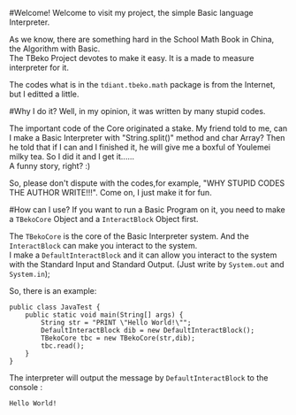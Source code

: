#Welcome!
Welcome to visit my project, the simple Basic language Interpreter.

As we know, there are something hard in the School Math Book in China, the Algorithm with Basic.  
The TBeko Project devotes to make it easy. It is a made to measure interpreter for it.

The codes what is in the `tdiant.tbeko.math` package is from the Internet, but I editted a little.

#Why I do it?
Well, in my opinion, it was written by many stupid codes.  

The important code of the Core originated a stake. My friend told to me, can I make a Basic Interpreter with "String.split()" method and char Array? Then he told that if I can and I finished it, he will give me a boxful of Youlemei milky tea. So I did it and I get it......  
A funny story, right? :)  

So, please don't dispute with the codes,for example, "WHY STUPID CODES THE AUTHOR WRITE!!!". Come on, I just make it for fun.

#How can I use?
If you want to run a Basic Program on it, you need to make a `TBekoCore` Object and a `InteractBlock` Object first.  

The `TBekoCore` is the core of the Basic Interpreter system. And the `InteractBlock` can make you interact to the system.  
I make a `DefaultInteractBlock` and it can allow you interact to the system with the Standard Input and Standard Output. (Just write by `System.out` and `System.in`);

So, there is an example:
```
public class JavaTest {
    public static void main(String[] args) {
        String str = "PRINT \"Hello World!\"";
        DefaultInteractBlock dib = new DefaultInteractBlock();
        TBekoCore tbc = new TBekoCore(str,dib);
        tbc.read();
    }
}
```

The interpreter will output the message by `DefaultInteractBlock` to the console : 
```
Hello World!
```
